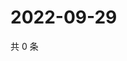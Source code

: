 # 2022-09-29

共 0 条

<!-- BEGIN WEIBO -->
<!-- 最后更新时间 Thu Sep 29 2022 23:21:12 GMT+0800 (China Standard Time) -->

<!-- END WEIBO -->

